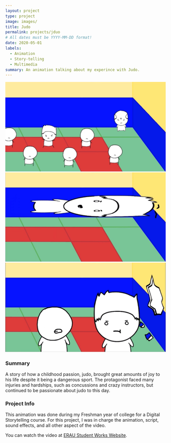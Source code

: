 ```yaml
---
layout: project
type: project
image: images/
title: Judo
permalink: projects/jduo
# All dates must be YYYY-MM-DD format!
date: 2020-05-01
labels:
  - Animation
  - Story-telling
  - Multimedia
summary: An animation talking about my experince with Judo.
---
```


<div class="ui small rounded images">
  <img class="ui image" src="../images/Judo_1.jpg">
  <img class="ui image" src="../images/Judo_2.jpg">
  <img class="ui image" src="../images/Judo_3.jpg">
</div>

### Summary
A story of how a childhood passion, judo, brought great amounts of joy to his life despite it being a dangerous sport. The protagonist faced many injuries and hardships, such as concussions and crazy instructors, but continued to be passionate about judo to this day.

### Project Info
This animation was done during my Freshman year of college for a Digital Storytelling course. For this project, I was in charge the animation, script, sound effects, and all other aspect of the video. 

You can watch the video at [ERAU Student Works Website](https://commons.erau.edu/student-works/115/).



